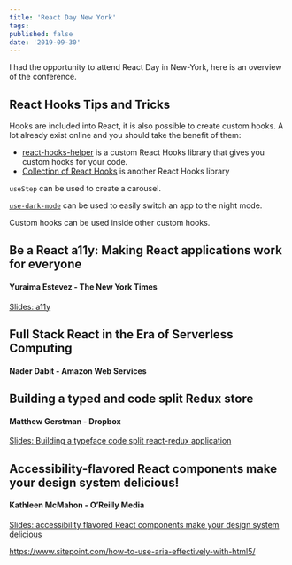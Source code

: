 ```yaml
---
title: 'React Day New York'
tags: 
published: false
date: '2019-09-30'
---
```


I had the opportunity to attend React Day in New-York, here is an overview of the conference. 

## React Hooks Tips and Tricks

Hooks are included into React, it is also possible to create custom hooks. A lot already exist online and you should take the benefit of them:
- [react-hooks-helper](https://github.com/revelcw/react-hooks-helper) is a custom React Hooks library that gives you custom hooks for your code.
- [Collection of React Hooks](https://nikgraf.github.io/react-hooks/) is another React Hooks library

`useStep` can be used to create a carousel.

[`use-dark-mode`](https://github.com/donavon/use-dark-mode) can be used to easily switch an app to the night mode.

Custom hooks can be used inside other custom hooks.

## Be a React a11y: Making React applications work for everyone
#### Yuraima Estevez - The New York Times

[Slides: a11y](https://drive.google.com/file/d/1pn6j86tF-jWX3z8_IZQLtmruAT3bMtC7/view)

## Full Stack React in the Era of Serverless Computing
#### Nader Dabit - Amazon Web Services

## Building a typed and code split Redux store
#### Matthew Gerstman - Dropbox

[Slides: Building a typeface code split react-redux application](https://slides.slytherin.dev/#0)

## Accessibility-flavored React components make your design system delicious!
#### Kathleen McMahon - O’Reilly Media

[Slides: accessibility flavored React components make your design system delicious](https://noti.st/resource11/9e8JKR/accessibility-flavored-react-components-make-your-design-system-delicious)

https://www.sitepoint.com/how-to-use-aria-effectively-with-html5/